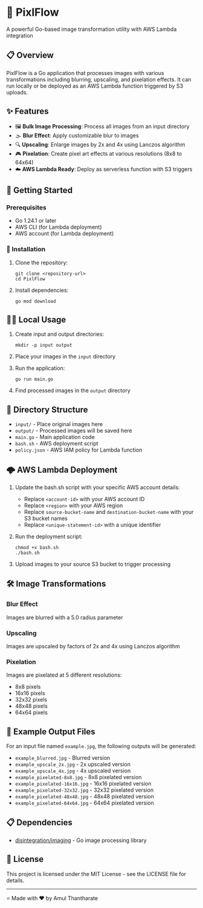 # 🌈 PixlFlow

A powerful Go-based image transformation utility with AWS Lambda integration

## 📋 Overview

PixlFlow is a Go application that processes images with various transformations including blurring, upscaling, and pixelation effects. It can run locally or be deployed as an AWS Lambda function triggered by S3 uploads.

## ✨ Features

- 🖼️ **Bulk Image Processing**: Process all images from an input directory
- 🌫️ **Blur Effect**: Apply customizable blur to images
- 🔍 **Upscaling**: Enlarge images by 2x and 4x using Lanczos algorithm
- 🎮 **Pixelation**: Create pixel art effects at various resolutions (8x8 to 64x64)
- ☁️ **AWS Lambda Ready**: Deploy as serverless function with S3 triggers

## 🚀 Getting Started

### Prerequisites

- Go 1.24.1 or later
- AWS CLI (for Lambda deployment)
- AWS account (for Lambda deployment)

### 🔧 Installation

1. Clone the repository:
   ```
   git clone <repository-url>
   cd PixlFlow
   ```

2. Install dependencies:
   ```
   go mod download
   ```

## 🏃‍♂️ Local Usage

1. Create input and output directories:
   ```
   mkdir -p input output
   ```

2. Place your images in the `input` directory

3. Run the application:
   ```
   go run main.go
   ```

4. Find processed images in the `output` directory

## 📁 Directory Structure

- `input/` - Place original images here
- `output/` - Processed images will be saved here
- `main.go` - Main application code
- `bash.sh` - AWS deployment script
- `policy.json` - AWS IAM policy for Lambda function

## 🌩️ AWS Lambda Deployment

1. Update the bash.sh script with your specific AWS account details:
   - Replace `<account-id>` with your AWS account ID
   - Replace `<region>` with your AWS region
   - Replace `source-bucket-name` and `destination-bucket-name` with your S3 bucket names
   - Replace `<unique-statement-id>` with a unique identifier

2. Run the deployment script:
   ```
   chmod +x bash.sh
   ./bash.sh
   ```

3. Upload images to your source S3 bucket to trigger processing

## 🛠️ Image Transformations

### Blur Effect
Images are blurred with a 5.0 radius parameter

### Upscaling
Images are upscaled by factors of 2x and 4x using Lanczos algorithm

### Pixelation
Images are pixelated at 5 different resolutions:
- 8x8 pixels
- 16x16 pixels
- 32x32 pixels
- 48x48 pixels
- 64x64 pixels

## 📝 Example Output Files

For an input file named `example.jpg`, the following outputs will be generated:
- `example_blurred.jpg` - Blurred version
- `example_upscale_2x.jpg` - 2x upscaled version
- `example_upscale_4x.jpg` - 4x upscaled version
- `example_pixelated-8x8.jpg` - 8x8 pixelated version
- `example_pixelated-16x16.jpg` - 16x16 pixelated version
- `example_pixelated-32x32.jpg` - 32x32 pixelated version
- `example_pixelated-48x48.jpg` - 48x48 pixelated version
- `example_pixelated-64x64.jpg` - 64x64 pixelated version

## 📋 Dependencies

- [disintegration/imaging](https://github.com/disintegration/imaging) - Go image processing library

## 📄 License

This project is licensed under the MIT License - see the LICENSE file for details.

---

⭐ Made with ❤️ by Amul Thantharate
